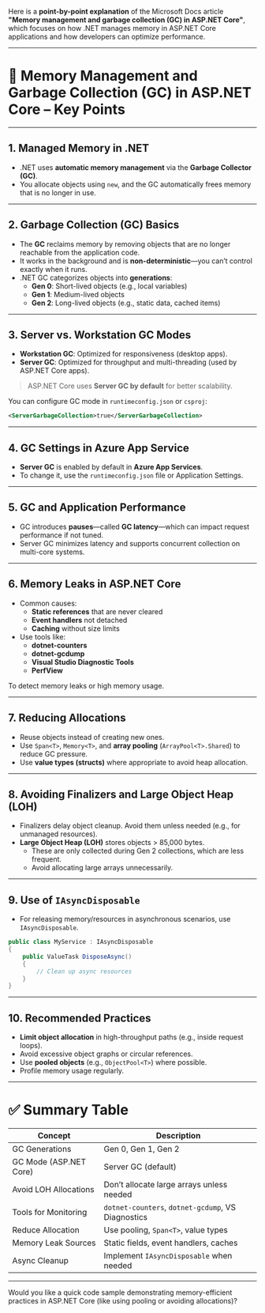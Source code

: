 Here is a **point-by-point explanation** of the Microsoft Docs article **"Memory management and garbage collection (GC) in ASP.NET Core"**, which focuses on how .NET manages memory in ASP.NET Core applications and how developers can optimize performance.

---

# 🧠 Memory Management and Garbage Collection (GC) in ASP.NET Core – Key Points

---

## 1. **Managed Memory in .NET**

- .NET uses **automatic memory management** via the **Garbage Collector (GC)**.
- You allocate objects using `new`, and the GC automatically frees memory that is no longer in use.

---

## 2. **Garbage Collection (GC) Basics**

- The **GC** reclaims memory by removing objects that are no longer reachable from the application code.
- It works in the background and is **non-deterministic**—you can’t control exactly when it runs.
- .NET GC categorizes objects into **generations**:
  - **Gen 0**: Short-lived objects (e.g., local variables)
  - **Gen 1**: Medium-lived objects
  - **Gen 2**: Long-lived objects (e.g., static data, cached items)

---

## 3. **Server vs. Workstation GC Modes**

- **Workstation GC**: Optimized for responsiveness (desktop apps).
- **Server GC**: Optimized for throughput and multi-threading (used by ASP.NET Core apps).

> ASP.NET Core uses **Server GC by default** for better scalability.

You can configure GC mode in `runtimeconfig.json` or `csproj`:

```xml
<ServerGarbageCollection>true</ServerGarbageCollection>
```

---

## 4. **GC Settings in Azure App Service**

- **Server GC** is enabled by default in **Azure App Services**.
- To change it, use the `runtimeconfig.json` file or Application Settings.

---

## 5. **GC and Application Performance**

- GC introduces **pauses**—called **GC latency**—which can impact request performance if not tuned.
- Server GC minimizes latency and supports concurrent collection on multi-core systems.

---

## 6. **Memory Leaks in ASP.NET Core**

- Common causes:
  - **Static references** that are never cleared
  - **Event handlers** not detached
  - **Caching** without size limits
- Use tools like:
  - **dotnet-counters**
  - **dotnet-gcdump**
  - **Visual Studio Diagnostic Tools**
  - **PerfView**

To detect memory leaks or high memory usage.

---

## 7. **Reducing Allocations**

- Reuse objects instead of creating new ones.
- Use `Span<T>`, `Memory<T>`, and **array pooling** (`ArrayPool<T>.Shared`) to reduce GC pressure.
- Use **value types (structs)** where appropriate to avoid heap allocation.

---

## 8. **Avoiding Finalizers and Large Object Heap (LOH)**

- Finalizers delay object cleanup. Avoid them unless needed (e.g., for unmanaged resources).
- **Large Object Heap (LOH)** stores objects > 85,000 bytes.
  - These are only collected during Gen 2 collections, which are less frequent.
  - Avoid allocating large arrays unnecessarily.

---

## 9. **Use of `IAsyncDisposable`**

- For releasing memory/resources in asynchronous scenarios, use `IAsyncDisposable`.

```csharp
public class MyService : IAsyncDisposable
{
    public ValueTask DisposeAsync()
    {
        // Clean up async resources
    }
}
```

---

## 10. **Recommended Practices**

- **Limit object allocation** in high-throughput paths (e.g., inside request loops).
- Avoid excessive object graphs or circular references.
- Use **pooled objects** (e.g., `ObjectPool<T>`) where possible.
- Profile memory usage regularly.

---

# ✅ Summary Table

| Concept                       | Description |
|------------------------------|-------------|
| GC Generations               | Gen 0, Gen 1, Gen 2 |
| GC Mode (ASP.NET Core)       | Server GC (default) |
| Avoid LOH Allocations        | Don’t allocate large arrays unless needed |
| Tools for Monitoring         | `dotnet-counters`, `dotnet-gcdump`, VS Diagnostics |
| Reduce Allocation            | Use pooling, `Span<T>`, value types |
| Memory Leak Sources          | Static fields, event handlers, caches |
| Async Cleanup                | Implement `IAsyncDisposable` when needed |

---

Would you like a quick code sample demonstrating memory-efficient practices in ASP.NET Core (like using pooling or avoiding allocations)?